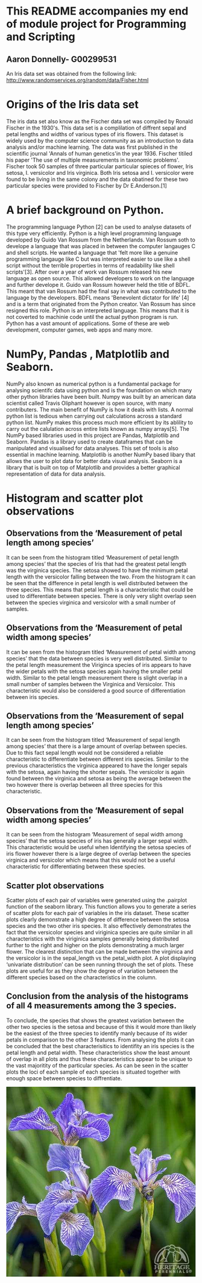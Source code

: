 # This README accompanies my end of module project for Programming and Scripting
## Aaron Donnelly- G00299531
An Iris data set was obtained from the following link: http://www.randomservices.org/random/data/Fisher.html

# Origins of the Iris data set
The iris data set also know as the Fischer data set was compiled by Ronald Fischer in the 1930's. This data set is a complilation of diffrent sepal and petal lengths and widths of various types of iris flowers. This dataset is widely used by the computer science community as an introduction to data analysis and/or machine learning. The data was first published in the scientific journal 'Annals of human genetics'in the year 1936. Fischer titiled his paper 'The use of multiple measurements in taxonomic problems'. Fischer took 50 samples of three particular particular spieces of flower, Iris setosa, I. versicolor and Iris virginica. Both Iris setosa and I. versicolor were found to be living in the same colony and the data obatined for these two particular species were provided to Fischer by Dr E.Anderson.[1]

# A brief background on Python.
The programming language Python [2] can be used to analyse datasets of this type very efficiently. Python is a high level programming language developed by Guido Van Rossum from the Netherlands. Van Rossum soth to develope a language that was placed in between the computer langauges C and shell scripts. He wanted a language that 'felt more like a genuine programming langauge like C but was interpreted easier to use like a shell script without the terrible properties in terms of readability like shell scripts'[3]. After over a year of work van Rossum released his new language as open source. This allowed developers to work on the language and further develope it. Guido van Rossum however held the title of BDFL. This meant that van Rossum had the final say in what was contributed to the language by the developers. BDFL means 'Benevolent dictator for life' [4] and is a term that originated from the Python creator. Van Rossum has since resigned this role. Python is an interpreted language. This means that it is not coverted to machinie code until the actual python program is run. Python has a vast amount of applications. Some of these are web development, computer games, web apps and many more.

# NumPy, Pandas , Matplotlib and Seaborn.
NumPy also known as numerical python is a fundamental package for analysing scientifc data using python and is the foundation on which many other python libraries have been built. Numpy was built by an american data scientist called Travis Oliphant however is open source, with many contributers. The main benefit of NumPy is how it deals with lists. A normal python list is tedious when carrying out calculations across a standard python list. NumPy makes this process much more efficient by its ablility to carry out the calulation across entire lists known as numpy arrays[5]. The NumPy based libraries used in this project are Pandas, Matplotlib and Seaborn. Pandas is a library used to create dataframes that can be manipulated and visualised for data analyses. This set of tools is also essential in machine learning. Matplotlib is another NumPy based libary that allows the user to plot data for better data visual analysis. Seaborn is a library that is built on top of Matplotlib and provides a better graphical representation of data for data analysis. 

# Histogram and scatter plot observations

## Observations from the ‘Measurement of petal length among species’
It can be seen from the histogram titled ‘Measurement of petal length among species’ that the species of Iris that had the greatest petal length was the virginica species. The setosa showed to have the minimum petal length with the versicolor falling between the two. From the histogram it can be seen that the difference in petal length is well distributed between the three species. This means that petal length is a characteristic that could be used to differentiate between species. There is only very slight overlap seen between the species virginica and versicolor with a small number of samples.

## Observations from the ‘Measurement of petal width among species’
It can be seen from the histogram titled ‘Measurement of petal width among species’ that the data between species is very well distributed. Similar to the petal length measurement the Viriginca species of iris appears to have the wider petals with the setosa species again having the smaller petal width. Similar to the petal length measurement there is slight overlap in a small number of samples between the Virginica and Versicolor. This characteristic would also be considered a good source of differentiation between iris species. 

## Observations from the ‘Measurement of sepal length among species’
It can be seen from the histogram titled ‘Measurement of sepal length among species’ that there is a large amount of overlap between species. Due to this fact sepal length would not be considered a reliable characteristic to differentiate between different iris species. Similar to the previous characteristics the virginica appeared to have the longer sepals with the setosa, again having the shorter sepals. The versicolor is again found between the virginica and setosa as being the average between the two however there is overlap between all three species for this characteristic.

## Observations from the ‘Measurement of sepal width among species’
It can be seen from the histogram ‘Measurement of sepal width among species’ that the setosa species of iris has generally a larger sepal width. This characteristic would be useful when Identifying the setosa species of iris flower however there is a large degree of overlap between the species virginica and versicolor which means that this would not be a useful characteristic for differentiating between these species.



## Scatter plot observations
Scatter plots of each pair of variables were generated using the .pairplot function of the seaborn library. This function allows you to generate a series of scatter plots for each pair of variables in the iris dataset.  These scatter plots clearly demonstrate a high degree of difference between the setosa species and the two other iris species. It also effectively demonstrates the fact that the versicolor species and viriginica species are quite similar in all characteristics with the viriginica samples generally being distributed further to the right and higher on the plots demonstrating a much larger flower. The clearest distinction that can be made between the virginica and the versicolor is in the sepal_length vs the petal_width plot. A plot displaying ‘univariate distribution’ can be seen running through the set of plots. These plots are useful for as they show the degree of variation between the different species based on the characteristics in the column.

## Conclusion from the analysis of the histograms of all 4 measurements among the 3 species.
To conclude, the species that shows the greatest variation between the other two species is the setosa and because of this it would more than likely be the easiest of the three species to identify manly because of its wider petals in comparison to the other 3 features. From analysing the plots it can be concluded that the best characterisitics to identifity an iris species is the petal length and petal width. These characteristics show the least amount of overlap in all plots and thus these characteristics appear to be unique to the vast majoritity of the particular species. As can be seen in the scatter plots the loci of each sample of each species is situated together with enough space between species to diffrentiate.



![](images/IRIS_SETOSA.png)